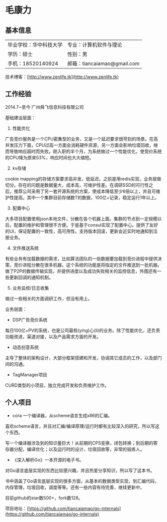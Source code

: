 # 毛康力

## 基本信息

<table>
	<tr>
		<td>毕业学校：华中科技大学</td>
		<td>专业：计算机软件与理论</td>	
	</tr>
	<tr>
		<td>学历：硕士</td> 	
		<td>性别：男</td>
	</tr>
	<tr>
		<td>手机：18520140924</td>
		<td>邮箱：tiancaiamao@gmail.com</td>
	</tr>
</table>

技术博客：[http://www.zenlife.tk](http://www.zenlife.tk)

## 工作经验

2014.7~至今 广州舜飞信息科技有限公司

基础建设层面：

1. 性能优化

广告竞价服务是一个CPU密集型的业务，又是一个延迟要求很苛刻的场景。在高并发压力下面，CPU过高一方面会消耗硬件资源，另一方面会影响垃圾回收，继而导致响应超时而失败。刚入职的半个月，为系统做过一个性能优化，使竞价系统的CPU降为原来53%，响应时间也大大缩短。

2. kv存储

cookie mapping的存储方案要求高并发，低延迟。之前是用redis实现，业务层做切分。存在的问题是数据量大，成本高，可维护性差。在调研SSD的可行性之后，推荐公司采用了另一套开源系统的方案，使成本降低至少6倍以上，并且可维护性提高。其中一个集群目前存储数T的数据，100亿+记录，稳定运行1年以上。 

3. 配置中心

大多项目配置使用json本地文件，分散在各个机器上面。集群的节点到一定规模以后，配置的维护和管理很不方便。于是基于consul实现了配置中心。提供了友好的UI，保证配置的一致性，高可用性。支持版本回滚，更新会近实时地通知到注册业务。

4. 文件推送系统

有些业务有加载数据的需求，比如算法团队的一些数据要加载到竞价进程中提供决策，竞价进程分散在很多机器。这个系统的功能是将指定的文件推送到一批机器。做了P2P的数据传输实现，并提供进度以及成功失败相关的监控信息，外围还有一些更新回调的通知机制。

5. 业务监控/日志收集

做过一些相关的方面调研工作，但没有用上。

业务层面：

* DSP广告竞价系统

每日100亿+PV的系统，也是公司最核(ying)心(li)的业务。除了性能优化，还负责功能改进，渠道对接，以及产品需求方面的开发。

* 动态创意系统

主导了整体的架构设计，大部分框架搭建和开发，协调其它成员的工作，以及部门间的沟通。

* TagManager项目

CURD类型的小项目，独立完成开发和负责维护工作。

## 个人项目

* cora 一个编译器，从scheme语言生成x86的汇编。

喜欢scheme语言，并且对汇编/编译原理/运行时都有比较深入的研究，所以写这个东西。

写一个编译器涉及到的知识量巨大！从前期的CPS变换，闭包转换；到后期的寄存器分配，编译优化；以及运行时的设计，垃圾回收等，非常的锻炼人。

* 《深入解析Go》一本开源的电子书。

对Go语言底层实现的东西比较感兴趣，并且热爱分享知识，所以写了这本书。

书中涵盖了Go语言底层实现的很多方面，从基本的数据类型实现，到汇编代码，内存管理，垃圾回收，调度等等。还有一些内容有待完善，继续更新中。

目前github的star数500+，fork数128。

项目地址：[https://github.com/tiancaiamao/go-internals](https://github.com/tiancaiamao/go-internals)
